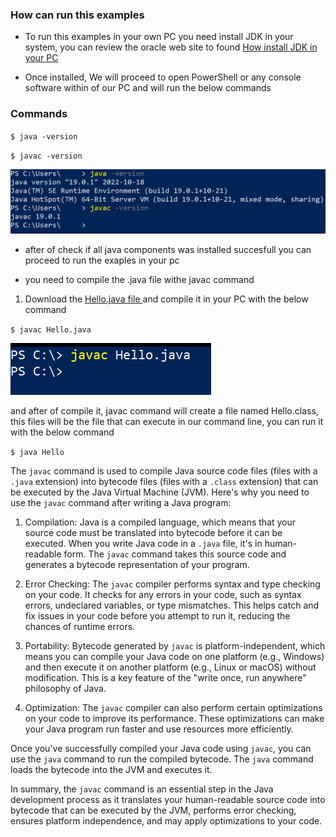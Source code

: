 
### How can run this examples

- To run this examples in your own PC you need install JDK in your system, you can review the oracle web site to found [How install JDK in your PC](https://docs.oracle.com/en/java/javase/11/install/overview-jdk-installation.html#GUID-8677A77F-231A-40F7-98B9-1FD0B48C346A "Oracle Web Site")

- Once installed, We will proceed to open PowerShell or any console software within of our PC and will run the below commands

### Commands

`$ java -version`

`$ javac -version`

![](https://github.com/EngmLabsMX/fotos/blob/main/comm.png?raw=true)

- after of check if all java components was installed succesfull you can proceed to run the exaples in your pc

- you need to compile the .java file withe javac command
1. Download the [Hello.java file ](https://github.com/EngmLabsMX/Java/blob/main/Introduction/Hello-world/Hello.java) and compile it in your PC with the below command

`$ javac Hello.java`

![](https://github.com/EngmLabsMX/fotos/blob/main/uu.PNG?raw=true)

and  after of compile it, javac command will create a file named Hello.class, this files will be the file that can execute in our command line, you can run it with the below command

`$ java Hello`

The `javac` command is used to compile Java source code files (files with a `.java` extension) into bytecode files (files with a `.class` extension) that can be executed by the Java Virtual Machine (JVM). Here's why you need to use the `javac` command after writing a Java program:

1.  Compilation: Java is a compiled language, which means that your source code must be translated into bytecode before it can be executed. When you write Java code in a `.java` file, it's in human-readable form. The `javac` command takes this source code and generates a bytecode representation of your program.
    
2.  Error Checking: The `javac` compiler performs syntax and type checking on your code. It checks for any errors in your code, such as syntax errors, undeclared variables, or type mismatches. This helps catch and fix issues in your code before you attempt to run it, reducing the chances of runtime errors.
    
3.  Portability: Bytecode generated by `javac` is platform-independent, which means you can compile your Java code on one platform (e.g., Windows) and then execute it on another platform (e.g., Linux or macOS) without modification. This is a key feature of the "write once, run anywhere" philosophy of Java.
    
4.  Optimization: The `javac` compiler can also perform certain optimizations on your code to improve its performance. These optimizations can make your Java program run faster and use resources more efficiently.
    

Once you've successfully compiled your Java code using `javac`, you can use the `java` command to run the compiled bytecode. The `java` command loads the bytecode into the JVM and executes it.

In summary, the `javac` command is an essential step in the Java development process as it translates your human-readable source code into bytecode that can be executed by the JVM, performs error checking, ensures platform independence, and may apply optimizations to your code.

